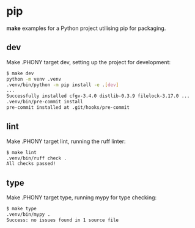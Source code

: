# pip

**make** examples for a Python project utilising pip for packaging.

## dev

Make .PHONY target dev, setting up the project for development:

```bash
$ make dev
python -m venv .venv
.venv/bin/python -m pip install -e .[dev]
...
Successfully installed cfgv-3.4.0 distlib-0.3.9 filelock-3.17.0 ...
.venv/bin/pre-commit install
pre-commit installed at .git/hooks/pre-commit
```

## lint

Make .PHONY target lint, running the ruff linter:

```bash
$ make lint
.venv/bin/ruff check .
All checks passed!
```

## type

Make .PHONY target type, running mypy for type checking:

```bash
$ make type
.venv/bin/mypy .
Success: no issues found in 1 source file
```
